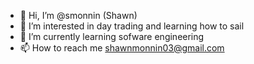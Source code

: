 - 👋 Hi, I’m @smonnin (Shawn)
- 👀 I’m interested in day trading and learning how to sail
- 🌱 I’m currently learning sofware engineering
- 📫 How to reach me shawnmonnin03@gmail.com

<!---
smonnin/smonnin is a ✨ special ✨ repository because its `README.md` (this file) appears on your GitHub profile.
You can click the Preview link to take a look at your changes.
--->
